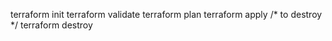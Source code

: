 terraform init
terraform validate
terraform plan 
terraform apply
/* to destroy */
terraform destroy
